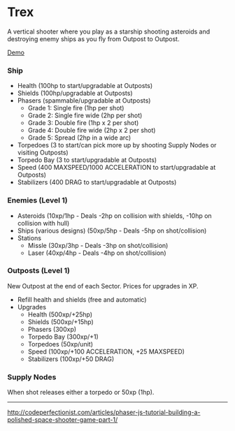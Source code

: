 # Trex
A vertical shooter where you play as a starship shooting asteroids and destroying enemy ships as you fly from Outpost to Outpost.

[Demo](http://joshbivens.github.io/trex/)

### Ship
- Health (100hp to start/upgradable at Outposts)
- Shields (100hp/upgradable at Outposts)
- Phasers (spammable/upgradable at Outposts)
  - Grade 1: Single fire (1hp per shot)
  - Grade 2: Single fire wide (2hp per shot)
  - Grade 3: Double fire (1hp x 2 per shot)
  - Grade 4: Double fire wide (2hp x 2 per shot)
  - Grade 5: Spread (2hp in a wide arc)
- Torpedoes (3 to start/can pick more up by shooting Supply Nodes or visiting Outposts)
- Torpedo Bay (3 to start/upgradable at Outposts)
- Speed (400 MAXSPEED/1000 ACCELERATION to start/upgradable at Outposts)
- Stabilizers (400 DRAG to start/upgradable at Outposts)

### Enemies (Level 1)
- Asteroids (10xp/1hp - Deals -2hp on collision with shields, -10hp on collision with hull)
- Ships (various designs) (50xp/5hp - Deals -5hp on shot/collision)
- Stations
  - Missle (30xp/3hp - Deals -3hp on shot/collision)
  - Laser (40xp/4hp - Deals -4hp on shot/collision)

### Outposts (Level 1)
New Outpost at the end of each Sector. Prices for upgrades in XP.
- Refill health and shields (free and automatic)
- Upgrades
  - Health (500xp/+25hp)
  - Shields (500xp/+15hp)
  - Phasers (300xp)
  - Torpedo Bay (300xp/+1)
  - Torpedoes (50xp/unit)
  - Speed (100xp/+100 ACCELERATION, +25 MAXSPEED)
  - Stabilizers (100xp/+50 DRAG)

### Supply Nodes
When shot releases either a torpedo or 50xp (1hp).

---

http://codeperfectionist.com/articles/phaser-js-tutorial-building-a-polished-space-shooter-game-part-1/
